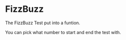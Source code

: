 # FizzBuzz
The FizzBuzz Test put into a funtion.

You can pick what number to start and end the test with.
